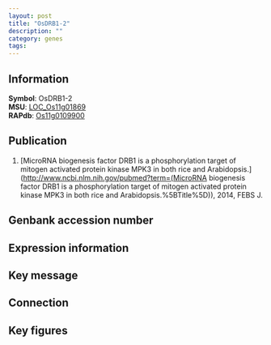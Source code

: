 ```yaml
---
layout: post
title: "OsDRB1-2"
description: ""
category: genes
tags: 
---
```


## Information
__Symbol__: OsDRB1-2  
__MSU__: [LOC_Os11g01869](http://rice.plantbiology.msu.edu/cgi-bin/ORF_infopage.cgi?orf=LOC_Os11g01869)  
__RAPdb__: [Os11g0109900](http://rapdb.dna.affrc.go.jp/viewer/gbrowse_details/irgsp1?name=Os11g0109900)  

## Publication
1. [MicroRNA biogenesis factor DRB1 is a phosphorylation target of mitogen activated protein kinase MPK3 in both rice and Arabidopsis.](http://www.ncbi.nlm.nih.gov/pubmed?term=(MicroRNA biogenesis factor DRB1 is a phosphorylation target of mitogen activated protein kinase MPK3 in both rice and Arabidopsis.%5BTitle%5D)), 2014, FEBS J.

## Genbank accession number

## Expression information

## Key message

## Connection

## Key figures


